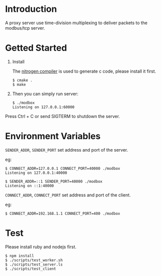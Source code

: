 # Introduction

A proxy server use time-division multiplexing to deliver packets to the modbus/tcp server.

# Getted Started

1.  Install

    The [nitrogen compiler](https://github.com/xsoameix/nitrogen)
    is used to generate c code, please install it first.

        $ cmake .
        $ make

2.  Then you can simply run server:

        $ ./modbox
        Listening on 127.0.0.1:60000

Press Ctrl + C or send SIGTERM to shutdown the server.

# Environment Variables

`SENDER_ADDR`, `SENDER_PORT` set address and port of the server.

eg:

    $ CONNECT_ADDR=127.0.0.1 CONNECT_PORT=40000 ./modbox
    Listening on 127.0.0.1:40000

    $ SENDER_ADDR=::1 SENDER_PORT=40000 ./modbox
    Listening on ::1:40000

`CONNECT_ADDR`, `CONNECT_PORT` set address and port of the client.

eg:

    $ CONNECT_ADDR=192.168.1.1 CONNECT_PORT=400 ./modbox

# Test

Please install ruby and nodejs first.

    $ npm install
    $ ./scripts/test_worker.sh
    $ ./scripts/test_server.ls
    $ ./scripts/test_client
